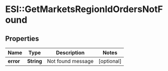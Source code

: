 # ESI::GetMarketsRegionIdOrdersNotFound

## Properties
Name | Type | Description | Notes
------------ | ------------- | ------------- | -------------
**error** | **String** | Not found message | [optional] 


